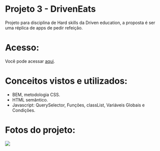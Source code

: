 # Projeto 3 - DrivenEats
<p> Projeto para disciplina de Hard skills da Driven education, a proposta é ser uma réplica de apps de pedir refeição.</p>


<h1>Acesso:</h1>
<p>Você pode acessar <a href="https://unverzed.github.io/project3-DrivenEats/">aqui</a>.</p>

<h1>Conceitos vistos e utilizados:</h1>
<ul>
  <li>BEM, metodologia CSS.</li>
  <li>HTML semântico.</li>
  <li>Javascript: QuerySelector, Funções, classList, Variáveis Globais e Condições.</li>
  </ul>

<h1>Fotos do projeto:</h1>
  <img src="https://media.discordapp.net/attachments/908466469669588992/937786293465796709/53ab97e4-632b-41c2-ae9d-53807d95c4e3.png?width=272&height=473">
